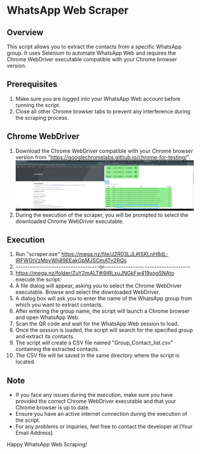 WhatsApp Web Scraper
====================

Overview
--------
This script allows you to extract the contacts from a specific WhatsApp group. It uses Selenium to automate WhatsApp Web and requires the Chrome WebDriver executable compatible with your Chrome browser version.

Prerequisites
--------------
1. Make sure you are logged into your WhatsApp Web account before running the script.
2. Close all other Chrome browser tabs to prevent any interference during the scraping process.

Chrome WebDriver
-----------------
1. Download the Chrome WebDriver compatible with your Chrome browser version from "https://googlechromelabs.github.io/chrome-for-testing/".
   ![Chrome WebDrive](https://github.com/jamshaidtahiri/Whatsapp-Group-Contacts-Scrapper/blob/main/screenshot_help.jpg)
3. During the execution of the scraper, you will be prompted to select the downloaded Chrome WebDriver executable.

Execution
---------
1. Run "scraper.exe" https://mega.nz/file/J2R03LJL#lSKLnH8dL-IRFWGtVzMpvWh89EEakGpMJSCmATv2RQs
2. -----------------------------------or------------------------------------
3. https://mega.nz/folder/ZuY2mALT#i9iRLxuJNGkFw419xogSNAto execute the script.
4. A file dialog will appear, asking you to select the Chrome WebDriver executable. Browse and select the downloaded WebDriver.
5. A dialog box will ask you to enter the name of the WhatsApp group from which you want to extract contacts.
6. After entering the group name, the script will launch a Chrome browser and open WhatsApp Web.
7. Scan the QR code and wait for the WhatsApp Web session to load.
8. Once the session is loaded, the script will search for the specified group and extract its contacts.
9. The script will create a CSV file named "Group_Contact_list.csv" containing the extracted contacts.
10. The CSV file will be saved in the same directory where the script is located.

Note
----
- If you face any issues during the execution, make sure you have provided the correct Chrome WebDriver executable and that your Chrome browser is up to date.
- Ensure you have an active internet connection during the execution of the script.
- For any problems or inquiries, feel free to contact the developer at [Your Email Address].

Happy WhatsApp Web Scraping!
